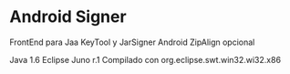 Android Signer
==============
FrontEnd para Jaa KeyTool y JarSigner
Android ZipAlign opcional

Java 1.6
Eclipse Juno r.1
Compilado con org.eclipse.swt.win32.wi32.x86